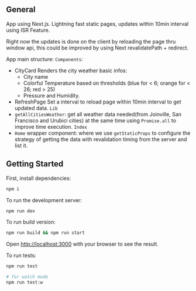 

## General
App using Next.js. 
Lightning fast static pages, updates within 10min interval using ISR Feature.

Right now the updates is done on the client by reloading the page thru window api, this could be improved by using Next revalidatePath + redirect.

App main structure:
`Components`:
 - CityCard
  Renders the city weather basic infos: 
   - City name 
   - Colorful Temperature based on thresholds (blue for < 6; orange for < 26; red > 25) 
   - Pressure and Humidity.
 - RefreshPage
  Set a interval to reload page within 10min interval to get updated data.
`Lib`
 - `getAllCitiesWeather`: get all weather data needed(from Joinville, San Francisco and Urubici cities) at the same time using `Promise.all` to improve time execution.
`Index`
 - `Home` wrapper component: where we use `getStaticProps` to configure the strategy of getting the data with revalidation timing from the server and list it.


## Getting Started

First, install dependencies:

```bash
npm i
```

To run the development server:

```bash
npm run dev
```

To run build version:

```bash
npm run build && npm run start
```

Open [http://localhost:3000](http://localhost:3000) with your browser to see the result.


To run tests:

```bash
npm run test

# for watch mode
npm run test:w 
```




